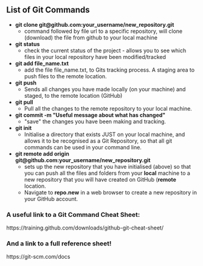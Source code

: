 <h2>List of Git Commands</h2>
<ul>
    <li><strong>git clone git@github.com:your_username/new_repository.git</strong>
        <ul>
            <li>command followed by file url to a specific repository, will clone (download) the file from github to your local machine</li>
        </ul>
    </li>
    <li><strong>git status</strong>
        <ul>
            <li> check the current status of the project - allows you to see which files in your local repository have been modified/tracked</li>
        </ul>
    </li> 
    <li><strong>git add file_name.txt</strong>
        <ul>
            <li>add the file file_name.txt, to Gits tracking process. A staging area to push files to the remote location.</li>
        </ul>
    </li>
    <li><strong>git push</strong>
        <ul>
            <li>Sends all changes you have made locally (on your machine) and staged, to the remote location (GitHub)</li>
        </ul>
    </li>
    <li><strong>git pull</strong>
        <ul>
            <li>Pull all the changes to the remote repository to your local machine. </li>
        </ul>
    </li>
    <li><strong>git commit -m "Useful message about what has changed"</strong>
        <ul>
            <li>"save" the changes you have been making and tracking.</li>
        </ul>
    </li>
    <li><strong>git init</strong>
        <ul>
            <li>Initialise a directory that exists JUST on your local machine, and allows it to be recognised as a Git Repository, so that all git commands can be used in your command line.</li>
        </ul>
    </li>
    <li><strong>git remote add origin git@github.com:your_username/new_repository.git</strong>
        <ul>
            <li>sets up the new repository that you have initialised (above) so that you can push all the files and folders from your <strong>local</strong> machine to a new repository that you will have created on GitHub (<strong>remote</strong> location.</li>
            <li>Navigate to <strong> repo.new</strong> in a web browser to create a new repository in your GitHub account.</li>
        </ul>
    </li>
</ul>

<h3> A useful link to a Git Command Cheat Sheet:</h3>
https://training.github.com/downloads/github-git-cheat-sheet/

<h3> And a link to a full reference sheet! </h3>
https://git-scm.com/docs